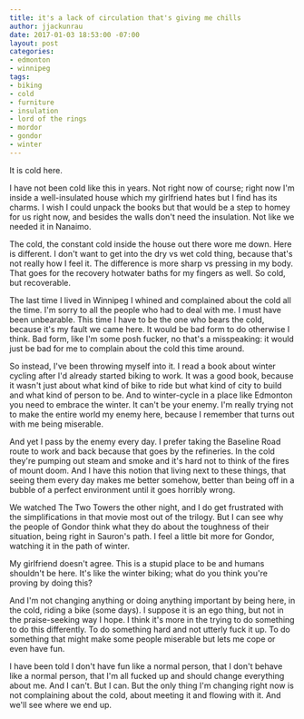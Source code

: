 ```yaml
---
title: it's a lack of circulation that's giving me chills
author: jjackunrau
date: 2017-01-03 18:53:00 -07:00
layout: post
categories:
- edmonton
- winnipeg
tags:
- biking
- cold
- furniture
- insulation
- lord of the rings
- mordor
- gondor
- winter
---
```


It is cold here. 

I have not been cold like this in years. Not right now of course; right now I'm inside a well-insulated house which my girlfriend hates but I find has its charms. I wish I could unpack the books but that would be a step to homey for us right now, and besides the walls don't need the insulation. Not like we needed it in Nanaimo.

The cold, the constant cold inside the house out there wore me down. Here is different. I don't want to get into the dry vs wet cold thing, because that's not really how I feel it. The difference is more sharp vs pressing in my body. That goes for the recovery hotwater baths for my fingers as well. So cold, but recoverable.

The last time I lived in Winnipeg I whined and complained about the cold all the time. I'm sorry to all the people who had to deal with me. I must have been unbearable. This time I have to be the one who bears the cold, because it's my fault we came here. It would be bad form to do otherwise I think. Bad form, like I'm some posh fucker, no that's a misspeaking: it would just be bad for me to complain about the cold this time around.

So instead, I've been throwing myself into it. I read a book about winter cycling after I'd already started biking to work. It was a good book, because it wasn't just about what kind of bike to ride but what kind of city to build and what kind of person to be. And to winter-cycle in a place like Edmonton you need to embrace the winter. It can't be your enemy. I'm really trying not to make the entire world my enemy here, because I remember that turns out with me being miserable.

And yet I pass by the enemy every day. I prefer taking the Baseline Road route to work and back because that goes by the refineries. In the cold they're pumping out steam and smoke and it's hard not to think of the fires of mount doom. And I have this notion that living next to these things, that seeing them every day makes me better somehow, better than being off in a bubble of a perfect environment until it goes horribly wrong.

We watched The Two Towers the other night, and I do get frustrated with the simplifications in that movie most out of the trilogy. But I can see why the people of Gondor think what they do about the toughness of their situation, being right in Sauron's path. I feel a little bit more for Gondor, watching it in the path of winter.

My girlfriend doesn't agree. This is a stupid place to be and humans shouldn't be here. It's like the winter biking; what do you think you're proving by doing this?

And I'm not changing anything or doing anything important by being here, in the cold, riding a bike (some days). I suppose it is an ego thing, but not in the praise-seeking way I hope. I think it's more in the trying to do something to do this differently. To do something hard and not utterly fuck it up. To do something that might make some people miserable but lets me cope or even have fun.

I have been told I don't have fun like a normal person, that I don't behave like a normal person, that I'm all fucked up and should change everything about me. And I can't. But I can. But the only thing I'm changing right now is not complaining about the cold, about meeting it and flowing with it. And we'll see where we end up.